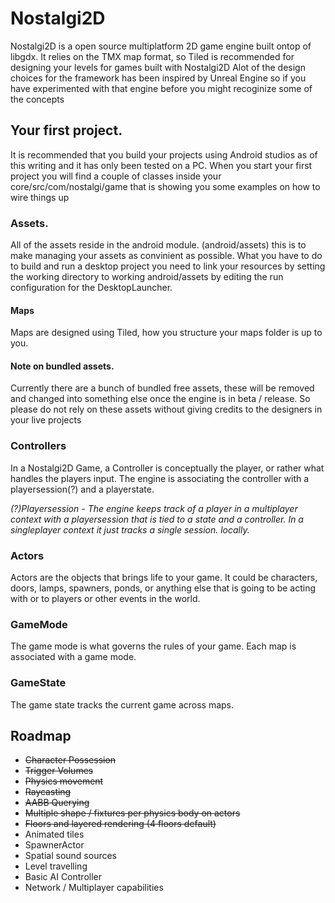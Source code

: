 # Nostalgi2D
Nostalgi2D is a open source multiplatform 2D game engine built ontop of libgdx.
It relies on the TMX map format, so Tiled is recommended for designing your levels for games built with Nostalgi2D
Alot of the design choices for the framework has been inspired by Unreal Engine so if you have experimented with that engine before you might recoginize some of the concepts

## Your first project.
It is recommended that you build your projects using Android studios as of this writing and it has only been tested on a PC.
When you start your first project you will find a couple of classes inside your core/src/com/nostalgi/game that is showing you some examples on how to wire things up

### Assets.
All of the assets reside in the android module. (android/assets) this is to make managing your assets as convinient as possible.
What you have to do to build and run a desktop project you need to link your resources by setting the working directory to working android/assets by editing the run configuration for the DesktopLauncher.

#### Maps
Maps are designed using Tiled, how you structure your maps folder is up to you.

#### Note on bundled assets.
Currently there are a bunch of bundled free assets, these will be removed and changed into something else once the engine is in beta / release.
So please do not rely on these assets without giving credits to the designers in your live projects

### Controllers
In a Nostalgi2D Game, a Controller is conceptually the player, or rather what handles the players input. The engine is associating the controller with a playersession(?) and a playerstate.


<i>(?)Playersession - The engine keeps track of a player in a multiplayer context with a playersession that is tied to a state and a controller. In a singleplayer context it just tracks a single session. locally.</i>
### Actors
Actors are the objects that brings life to your game. It could be characters, doors, lamps, spawners, ponds, or anything else that is going to be acting with or to players or other events in the world.

### GameMode
The game mode is what governs the rules of your game. Each map is associated with a game mode.

### GameState
The game state tracks the current game across maps.

## Roadmap
<ul>
<li><s>Character Possession</s></li>
<li><s>Trigger Volumes</s></li>
<li><s>Physics movement</s></li>
<li><s>Raycasting</s></li>
<li><s>AABB Querying</s></li>
<li><s>Multiple shape / fixtures per physics body on actors</s></li>
<li><s>Floors and layered rendering (4 floors default)</s></li>
<li>Animated tiles</li>
<li>SpawnerActor</li>
<li>Spatial sound sources</li>
<li>Level travelling</li>
<li>Basic AI Controller</li>
<li>Network / Multiplayer capabilities</li>
</ul>
